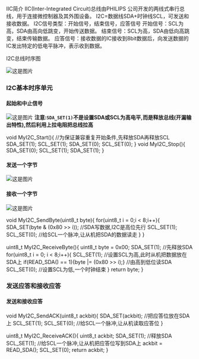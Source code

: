 IIC简介
IIC(Inter-Integrated Circuit)总线由PHILIPS 公司开发的两线式串行总线，用于连接微控制器及其外围设备。 I2C=数据线SDA+时钟线SCL，可发送和接收数据。
I2C信号类型：开始信号，结束信号，应答信号
开始信号：SCL为高，SDA由高向低跳变，开始传送数据。
结束信号：SCL为高，SDA由低向高跳变，结束传输数据。
应答信号：接收数据的IC接收到8bit数据后，向发送数据的IC发出特定的低电平脉冲，表示收到数据。

I2C总线时序图

![这是图片](D:/Notes/STM32_Learn/9-I2C/IIC总线时序图.png "Magic Gardens")


### I2C基本时序单元
#### 起始和中止信号

![这是图片](D:/Notes/STM32_Learn/9-I2C/起始和结束信号.png "Magic Gardens")
**注意:`SDA_SET(1)`不是设置SDA或SCL为高电平,而是释放总线(开漏输出特性),然后利用上拉电阻把总线拉高**

void MyI2C_Start(){
    //为保证兼容重复开始条件,先释放SDA再释放SCL
    SDA_SET(1);
    SCL_SET(1);
    SDA_SET(0);
    SCL_SET(0);
}
void MyI2C_Stop(){
    SDA_SET(0);
    SCL_SET(1);
    SDA_SET(1);
}

####  发送一个字节
![这是图片](D:/Notes/STM32_Learn/9-I2C/发送信号.png "Magic Gardens")

#### 接收一个字节
![这是图片](D:/Notes/STM32_Learn/9-I2C/接收信号.png "Magic Gardens")

void MyI2C_SendByte(uint8_t byte){
    for(uint8_t i = 0;i < 8;i++){
        SDA_SET(byte & (0x80 >> i));    //SDA写数据,I2C是高位先行
        SCL_SET(1);    SCL_SET(0);            //给SCL一个脉冲,让从机把SDA的数据读走
    }
}
 
uint8_t MyI2C_ReceiveByte(){
    uint8_t byte = 0x00;
    SDA_SET(1);            //先释放SDA
    for(uint8_t i = 0; i < 8;i++){
        SCL_SET(1);        //设置SCL为高,此时从机把数据放在SDA上
        if(READ_SDA() == 1){byte |= (0x80 >> i);}    //由高到低位读SDA
        SCL_SET(0);        //设置SCL为低,一个时钟结束
    }
    return byte;
}

### 发送应答和接收应答

#### 发送和接收应答

void MyI2C_SendACK(uint8_t ackbit){
    SDA_SET(ackbit);        //把应答位放在SDA上
    SCL_SET(1);    SCL_SET(0);    //给SCL一个脉冲,让从机读取应答位
}
 
uint8_t MyI2C_ReceiveACK(){
    uint8_t ackbit;
    SDA_SET(1);        //释放SDA
    SCL_SET(1);        //给SCL一个脉冲,让从机把应答位写到SDA上
    ackbit = READ_SDA();
    SCL_SET(0);
    return ackbit;
}


